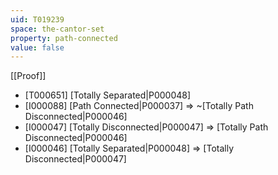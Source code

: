 ```yaml
---
uid: T019239
space: the-cantor-set
property: path-connected
value: false
---
```

[[Proof]]

* [T000651] [Totally Separated|P000048]
* [I000088] [Path Connected|P000037] => ~[Totally Path Disconnected|P000046]
* [I000047] [Totally Disconnected|P000047] => [Totally Path Disconnected|P000046]
* [I000046] [Totally Separated|P000048] => [Totally Disconnected|P000047]

